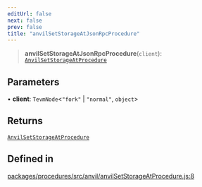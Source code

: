 ```yaml
---
editUrl: false
next: false
prev: false
title: "anvilSetStorageAtJsonRpcProcedure"
---
```


> **anvilSetStorageAtJsonRpcProcedure**(`client`): [`AnvilSetStorageAtProcedure`](/reference/tevm/procedures/type-aliases/anvilsetstorageatprocedure/)

## Parameters

• **client**: `TevmNode`\<`"fork"` \| `"normal"`, `object`\>

## Returns

[`AnvilSetStorageAtProcedure`](/reference/tevm/procedures/type-aliases/anvilsetstorageatprocedure/)

## Defined in

[packages/procedures/src/anvil/anvilSetStorageAtProcedure.js:8](https://github.com/evmts/tevm-monorepo/blob/main/packages/procedures/src/anvil/anvilSetStorageAtProcedure.js#L8)
